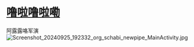 # [噜啦噜啦嘞](https://github.com/692/692/issues/8)

阿露露咯军演![Screenshot_20240925_192332_org_schabi_newpipe_MainActivity.jpg](https://github.com/user-attachments/assets/c58574b0-52e6-43a3-9f69-1fb525703605)

